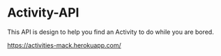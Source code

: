 # Activity-API
This API is design to help you find an Activity to do while you are bored.

https://activities-mack.herokuapp.com/